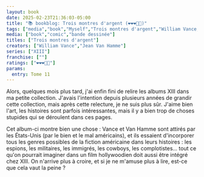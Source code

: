 ```yaml
---
layout: book
date: 2025-02-23T21:36:03-05:00
title: "📚 bookblog: Trois montres d'argent (❤️❤️❤️🖤🖤)"
tags: ["media","book","Myself","Trois montres d'argent","William Vance,Jean Van Hamme"]
media: ["book","comic","bande dessinée"]
titles: ["Trois montres d'argent"]
creators: ["William Vance","Jean Van Hamme"]
series: ["XIII"]
franchise: [""]
ratings: ["❤️❤️❤️🖤🖤"]
params:
  entry: Tome 11
---
```


Alors, quelques mois plus tard, j'ai enfin fini de relire les albums XIII dans ma petite collection. J'avais l'intention depuis plusieurs années de grandir cette collection, mais après cette relecture, je ne suis plus sûr. J'aime bien l'art, les histoires sont parfois intéressantes, mais il y a bien trop de choses stupides qui se déroulent dans ces pages.

Cet album-ci montre bien une chose : Vance et Van Hamme sont attirés par les États-Unis (par le bien et le mal américains), et ils essaient d'incorporer tous les genres possibles de la fiction américaine dans leurs histoires : les espions, les militaires, les immigrés, les cowboys, les complotistes... tout ce qu'on pourrait imaginer dans un film hollywoodien doit aussi être intégré chez XIII. On n'arrive plus à croire, et si je ne m'amuse plus à lire, est-ce que cela vaut la peine ?